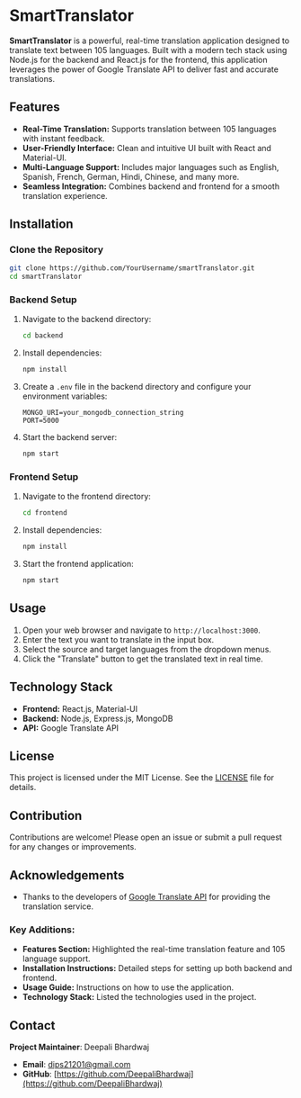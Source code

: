 # SmartTranslator

**SmartTranslator** is a powerful, real-time translation application designed to translate text between 105 languages. Built with a modern tech stack using Node.js for the backend and React.js for the frontend, this application leverages the power of Google Translate API to deliver fast and accurate translations.

## Features

- **Real-Time Translation:** Supports translation between 105 languages with instant feedback.
- **User-Friendly Interface:** Clean and intuitive UI built with React and Material-UI.
- **Multi-Language Support:** Includes major languages such as English, Spanish, French, German, Hindi, Chinese, and many more.
- **Seamless Integration:** Combines backend and frontend for a smooth translation experience.

## Installation

### Clone the Repository

```bash
git clone https://github.com/YourUsername/smartTranslator.git
cd smartTranslator
```

### Backend Setup

1. Navigate to the backend directory:

    ```bash
    cd backend
    ```

2. Install dependencies:

    ```bash
    npm install
    ```

3. Create a `.env` file in the backend directory and configure your environment variables:

    ```plaintext
    MONGO_URI=your_mongodb_connection_string
    PORT=5000
    ```

4. Start the backend server:

    ```bash
    npm start
    ```

### Frontend Setup

1. Navigate to the frontend directory:

    ```bash
    cd frontend
    ```

2. Install dependencies:

    ```bash
    npm install
    ```

3. Start the frontend application:

    ```bash
    npm start
    ```

## Usage

1. Open your web browser and navigate to `http://localhost:3000`.
2. Enter the text you want to translate in the input box.
3. Select the source and target languages from the dropdown menus.
4. Click the "Translate" button to get the translated text in real time.

## Technology Stack

- **Frontend:** React.js, Material-UI
- **Backend:** Node.js, Express.js, MongoDB
- **API:** Google Translate API

## License

This project is licensed under the MIT License. See the [LICENSE](LICENSE) file for details.

## Contribution

Contributions are welcome! Please open an issue or submit a pull request for any changes or improvements.

## Acknowledgements

- Thanks to the developers of [Google Translate API](https://www.npmjs.com/package/@vitalets/google-translate-api) for providing the translation service.


### Key Additions:
- **Features Section:** Highlighted the real-time translation feature and 105 language support.
- **Installation Instructions:** Detailed steps for setting up both backend and frontend.
- **Usage Guide:** Instructions on how to use the application.
- **Technology Stack:** Listed the technologies used in the project.



## Contact

**Project Maintainer**: Deepali Bhardwaj

- **Email**: [dips21201@gmail.com](mailto:dips21201@gmail.com)
- **GitHub**: [https://github.com/DeepaliBhardwaj](https://github.com/DeepaliBhardwaj)
